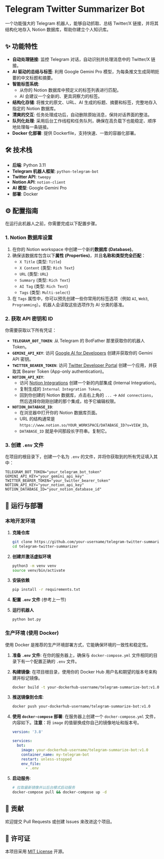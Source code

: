 # Telegram Twitter Summarizer Bot

一个功能强大的 Telegram 机器人，能够自动抓取、总结 Twitter/X 链接，并将其结构化地存入 Notion 数据库，帮助你建立个人知识库。

## ✨ 功能特性

- **自动处理链接**: 监控 Telegram 对话，自动识别并处理消息中的 Twitter/X 链接。
- **AI 驱动的总结与标签**: 利用 Google Gemini Pro 模型，为每条推文生成简明扼要的中文标题和摘要。
- **智能标签系统**:
    - 从你的 Notion 数据库中预定义的标签列表进行匹配。
    - AI 会建议一个全新的、更具洞察力的标签。
- **结构化存储**: 将推文的原文、URL、AI 生成的标题、摘要和标签，完整地存入指定的 Notion 数据库。
- **清爽的交互**: 任务处理成功后，自动删除原始消息，保持对话界面的整洁。
- **队列化处理**: 采用后台工作线程和任务队列，确保在高负载下也能稳定、顺序地处理每一条链接。
- **Docker 化部署**: 提供 Dockerfile，支持快速、一致的容器化部署。

## 🛠️ 技术栈

- **后端**: Python 3.11
- **Telegram 机器人框架**: `python-telegram-bot`
- **Twitter API**: `tweepy`
- **Notion API**: `notion-client`
- **AI 模型**: Google Gemini Pro
- **部署**: Docker

## ⚙️ 配置指南

在运行此机器人之前，你需要完成以下配置步骤。

### 1. Notion 数据库设置

1.  在你的 Notion workspace 中创建一个新的**数据库 (Database)**。
2.  确保该数据库包含以下**属性 (Properties)**，并且**名称和类型完全匹配**：
    - `X Title` (类型: `Title`)
    - `X Content` (类型: `Rich Text`)
    - `URL` (类型: `URL`)
    - `Summary` (类型: `Rich Text`)
    - `AI Tag` (类型: `Rich Text`)
    - `Tags` (类型: `Multi-select`)
3.  在 `Tags` 属性中，你可以预先创建一些你常用的标签选项（例如 `AI`, `Web3`, `Programming`）。机器人会读取这些选项作为 AI 分类的基准。

### 2. 获取 API 密钥和 ID

你需要获取以下所有凭证：

- **`TELEGRAM_BOT_TOKEN`**: 从 Telegram 的 BotFather 那里获取你的机器人 Token。
- **`GEMINI_API_KEY`**: 访问 [Google AI for Developers](https://aistudio.google.com/app/apikey) 创建并获取你的 Gemini API 密钥。
- **`TWITTER_BEARER_TOKEN`**: 访问 [Twitter Developer Portal](https://developer.twitter.com/) 创建一个应用，并获取其 Bearer Token (App-only authentication)。
- **`NOTION_API_KEY`**:
    - 访问 [Notion Integrations](https://www.notion.so/my-integrations) 创建一个新的内部集成 (Internal Integration)。
    - 复制生成的 `Internal Integration Token`。
    - 回到你创建的 Notion 数据库，点击右上角的 `...` -> `Add connections`，然后选择你刚刚创建的那个集成，给予它编辑权限。
- **`NOTION_DATABASE_ID`**:
    - 在浏览器中打开你的 Notion 数据库页面。
    - URL 的结构通常是 `https://www.notion.so/YOUR_WORKSPACE/DATABASE_ID?v=VIEW_ID`。
    - `DATABASE_ID` 就是中间那段长字符串。复制它。

### 3. 创建 `.env` 文件

在项目的根目录下，创建一个名为 `.env` 的文件，并将你获取到的所有凭证填入其中：

```env
TELEGRAM_BOT_TOKEN="your_telegram_bot_token"
GEMINI_API_KEY="your_gemini_api_key"
TWITTER_BEARER_TOKEN="your_twitter_bearer_token"
NOTION_API_KEY="your_notion_api_key"
NOTION_DATABASE_ID="your_notion_database_id"
```

## 🚀 运行与部署

### 本地开发环境

1.  **克隆仓库**
    ```bash
    git clone https://github.com/your-username/telegram-twitter-summarizer.git
    cd telegram-twitter-summarizer
    ```

2.  **创建并激活虚拟环境**
    ```bash
    python3 -m venv venv
    source venv/bin/activate
    ```

3.  **安装依赖**
    ```bash
    pip install -r requirements.txt
    ```

4.  **配置 `.env` 文件** (参考上一节)

5.  **运行机器人**
    ```bash
    python bot.py
    ```

### 生产环境 (使用 Docker)

使用 Docker 是推荐的生产环境部署方式，它能确保环境的一致性和稳定性。

1.  **准备 `.env` 文件**: 在你的服务器上，确保与 `docker-compose.yml` 文件相同的目录下有一个配置正确的 `.env` 文件。

2.  **构建镜像**:
    在项目根目录，使用你的 Docker Hub 用户名和期望的版本号来构建并标记镜像。
    ```bash
    docker build -t your-dockerhub-username/telegram-summarize-bot:v1.0 .
    ```

3.  **推送镜像到仓库**:
    ```bash
    docker push your-dockerhub-username/telegram-summarize-bot:v1.0
    ```

4.  **使用 `docker-compose` 部署**:
    在服务器上创建一个 `docker-compose.yml` 文件，内容如下。**注意**：将 `image` 的值替换成你自己的镜像地址和版本号。

    ```yaml
    version: '3.8'

    services:
      bot:
        image: your-dockerhub-username/telegram-summarize-bot:v1.0
        container_name: my-telegram-bot
        restart: unless-stopped
        env_file:
          - .env
    ```

5.  **启动服务**:
    ```bash
    # 拉取最新镜像并以后台模式启动服务
    docker-compose pull && docker-compose up -d
    ```

## 🤝 贡献

欢迎提交 Pull Requests 或创建 Issues 来改进这个项目。

## 📄 许可证

本项目采用 [MIT License](LICENSE) 开源。